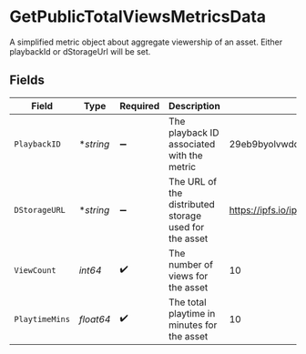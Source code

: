 # GetPublicTotalViewsMetricsData

A simplified metric object about aggregate viewership of an
asset. Either playbackId or dStorageUrl will be set.



## Fields

| Field                                                                            | Type                                                                             | Required                                                                         | Description                                                                      | Example                                                                          |
| -------------------------------------------------------------------------------- | -------------------------------------------------------------------------------- | -------------------------------------------------------------------------------- | -------------------------------------------------------------------------------- | -------------------------------------------------------------------------------- |
| `PlaybackID`                                                                     | **string*                                                                        | :heavy_minus_sign:                                                               | The playback ID associated with the metric                                       | 29eb9byolvwdqkup                                                                 |
| `DStorageURL`                                                                    | **string*                                                                        | :heavy_minus_sign:                                                               | The URL of the distributed storage used for the asset                            | https://ipfs.io/ipfs/bafybeihoqtemwitqajy6d654tmghqqvxmzgblddj2egst6yilplr5num6u |
| `ViewCount`                                                                      | *int64*                                                                          | :heavy_check_mark:                                                               | The number of views for the asset                                                | 10                                                                               |
| `PlaytimeMins`                                                                   | *float64*                                                                        | :heavy_check_mark:                                                               | The total playtime in minutes for the asset                                      | 10                                                                               |